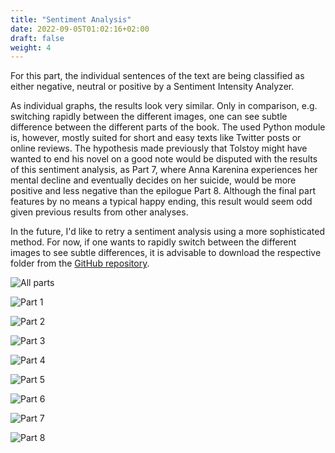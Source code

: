 ```yaml
---
title: "Sentiment Analysis"
date: 2022-09-05T01:02:16+02:00
draft: false
weight: 4
---
```


For this part, the individual sentences of the text are being classified as either negative, neutral or positive by a Sentiment Intensity Analyzer.

As individual graphs, the results look very similar. Only in comparison, e.g. switching rapidly between the different images, one can see subtle difference between the different parts of the book. The used Python module is, however, mostly suited for short and easy texts like Twitter posts or online reviews. The hypothesis made previously that Tolstoy might have wanted to end his novel on a good note would be disputed with the results of this sentiment analysis, as Part 7, where Anna Karenina experiences her mental decline and eventually decides on her suicide, would be more positive and less negative than the epilogue Part 8. Although the final part features by no means a typical happy ending, this result would seem odd given previous results from other analyses. 

In the future, I'd like to retry a sentiment analysis using a more sophisticated method. For now, if one wants to rapidly switch between the different images to see subtle differences, it is advisable to download the respective folder from the [GitHub repository](https://github.com/mansutt/annakarenina/tree/main/sentiment%20analysis/nltk-sia).

![All parts](/img/comp_sent.png)

![Part 1](/img/p1_sent.png)

![Part 2](/img/p2_sent.png)

![Part 3](/img/p3_sent.png)

![Part 4](/img/p4_sent.png)

![Part 5](/img/p5_sent.png)

![Part 6](/img/p6_sent.png)

![Part 7](/img/p7_sent.png)

![Part 8](/img/p8_sent.png)